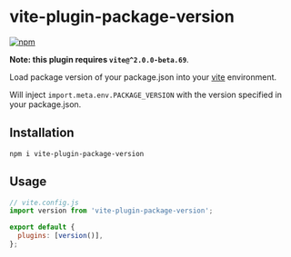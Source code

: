 # vite-plugin-package-version

[![npm](https://img.shields.io/npm/v/vite-plugin-package-version.svg)](https://www.npmjs.com/package/vite-plugin-package-version)

**Note: this plugin requires `vite@^2.0.0-beta.69`**.

Load package version of your package.json into your [vite](https://github.com/vitejs/vite) environment.

Will inject `import.meta.env.PACKAGE_VERSION` with the version specified in your package.json.

## Installation

```
npm i vite-plugin-package-version
```

## Usage

```js
// vite.config.js
import version from 'vite-plugin-package-version';

export default {
  plugins: [version()],
};
```
